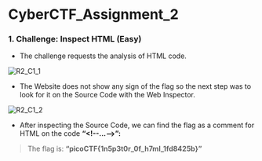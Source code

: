 # CyberCTF_Assignment_2

### 1. Challenge: Inspect HTML (Easy)

*	The challenge requests the analysis of HTML code.

![R2_C1_1](https://user-images.githubusercontent.com/124681007/217734530-bb70a6c4-8526-4aae-88f5-975b98060abf.png)

* The Website does not show any sign of the flag so the next step was to look for it on the Source Code with the Web Inspector.
 
![R2_C1_2](https://user-images.githubusercontent.com/124681007/217734540-9f03e89e-bb23-491f-9e42-41c00000a098.png)

* After inspecting the Source Code, we can find the flag as a comment for HTML on the code **“\<!--...-->”:**

> 	The flag is: **“picoCTF{1n5p3t0r_0f_h7ml_1fd8425b}”**
